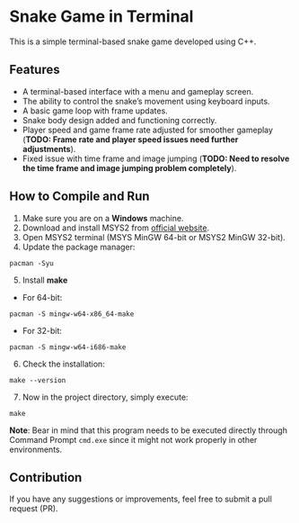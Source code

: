 # Snake Game in Terminal

This is a simple terminal-based snake game developed using C++.

## Features

- A terminal-based interface with a menu and gameplay screen.
- The ability to control the snake’s movement using keyboard inputs.
- A basic game loop with frame updates.
- Snake body design added and functioning correctly.
- Player speed and game frame rate adjusted for smoother gameplay (**TODO: Frame rate and player speed issues need further adjustments**).
- Fixed issue with time frame and image jumping (**TODO: Need to resolve the time frame and image jumping problem completely**).

## How to Compile and Run
1. Make sure you are on a **Windows** machine.
2. Download and install MSYS2 from [official website](https://www.msys2.org).
3. Open MSYS2 terminal (MSYS MinGW 64-bit or MSYS2 MinGW 32-bit).
4. Update the package manager:
```
pacman -Syu
```
5. Install **make**
- For 64-bit:
```
pacman -S mingw-w64-x86_64-make
```
- For 32-bit:
```
pacman -S mingw-w64-i686-make
```
6. Check the installation:
```
make --version
```
7. Now in the project directory, simply execute:
```
make
```
**Note**: Bear in mind that this program needs to be executed directly through Command Prompt `cmd.exe` since it might not work properly in other environments.

## Contribution
If you have any suggestions or improvements, feel free to submit a pull request (PR).
